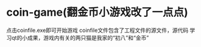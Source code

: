 # coin-game(翻金币小游戏改了一点点)
点击coinfile.exe即可开始游戏
coinfile文件包含了工程文件的源文件，源代码
学习qt的小成果，游戏内有关的两只猫是我家的“初八”和“金币”
